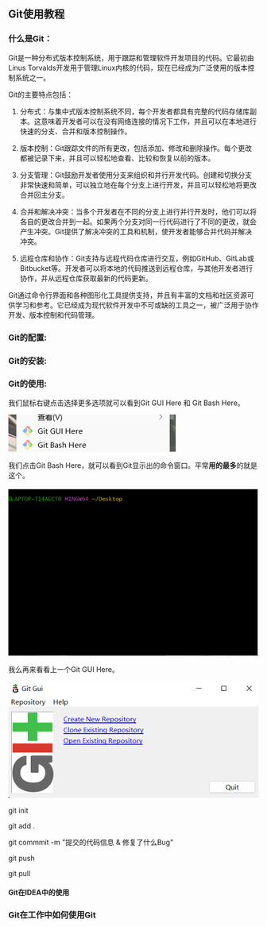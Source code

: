 ## Git使用教程

### 什么是Git：

Git是一种分布式版本控制系统，用于跟踪和管理软件开发项目的代码。它最初由Linus Torvalds开发用于管理Linux内核的代码，现在已经成为广泛使用的版本控制系统之一。

Git的主要特点包括：

1. 分布式：与集中式版本控制系统不同，每个开发者都具有完整的代码存储库副本。这意味着开发者可以在没有网络连接的情况下工作，并且可以在本地进行快速的分支、合并和版本控制操作。

2. 版本控制：Git跟踪文件的所有更改，包括添加、修改和删除操作。每个更改都被记录下来，并且可以轻松地查看、比较和恢复以前的版本。

3. 分支管理：Git鼓励开发者使用分支来组织和并行开发代码。创建和切换分支非常快速和简单，可以独立地在每个分支上进行开发，并且可以轻松地将更改合并回主分支。

4. 合并和解决冲突：当多个开发者在不同的分支上进行并行开发时，他们可以将各自的更改合并到一起。如果两个分支对同一行代码进行了不同的更改，就会产生冲突。Git提供了解决冲突的工具和机制，使开发者能够合并代码并解决冲突。

5. 远程仓库和协作：Git支持与远程代码仓库进行交互，例如GitHub、GitLab或Bitbucket等。开发者可以将本地的代码推送到远程仓库，与其他开发者进行协作，并从远程仓库获取最新的代码更新。

Git通过命令行界面和各种图形化工具提供支持，并且有丰富的文档和社区资源可供学习和参考。它已经成为现代软件开发中不可或缺的工具之一，被广泛用于协作开发、版本控制和代码管理。

### Git的配置:



### Git的安装:

### Git的使用:

我们鼠标右键点击选择更多选项就可以看到Git GUI Here 和 Git Bash Here。

![](https://raw.githubusercontent.com/LLTTYY1/images/master/20230523084203.png)

我们点击Git Bash Here，就可以看到Git显示出的命令窗口。平常**用的最多**的就是这个。

![](https://raw.githubusercontent.com/LLTTYY1/images/master/20230523083948.png)

我么再来看看上一个Git GUI Here。

![](https://raw.githubusercontent.com/LLTTYY1/images/master/20230523085050.png)

git init



git add .



git commmit -m "提交的代码信息 & 修复了什么Bug"



git push



git pull 





#### Git在IDEA中的使用



### Git在工作中如何使用Git



